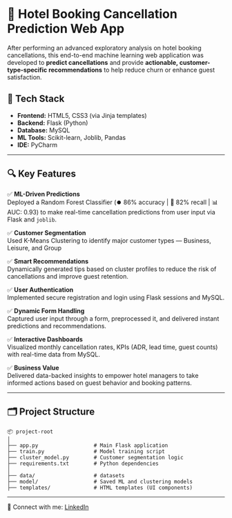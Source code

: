 # 🏨 Hotel Booking Cancellation Prediction Web App

After performing an advanced exploratory analysis on hotel booking cancellations, this end-to-end machine learning web application was developed to **predict cancellations** and provide **actionable, customer-type-specific recommendations** to help reduce churn or enhance guest satisfaction.

## 🚀 Tech Stack
- **Frontend:** HTML5, CSS3 (via Jinja templates)
- **Backend:** Flask (Python)
- **Database:** MySQL
- **ML Tools:** Scikit-learn, Joblib, Pandas
- **IDE:** PyCharm

---

## 🔍 Key Features

✅ **ML-Driven Predictions**  
Deployed a Random Forest Classifier (⏺️ 86% accuracy | 🔁 82% recall | 📊 AUC: 0.93) to make real-time cancellation predictions from user input via Flask and `joblib`.

✅ **Customer Segmentation**  
Used K-Means Clustering to identify major customer types — Business, Leisure, and Group  

✅ **Smart Recommendations**  
Dynamically generated tips based on cluster profiles to reduce the risk of cancellations and improve guest retention.

✅ **User Authentication**  
Implemented secure registration and login using Flask sessions and MySQL.

✅ **Dynamic Form Handling**  
Captured user input through a form, preprocessed it, and delivered instant predictions and recommendations.

✅ **Interactive Dashboards**  
Visualized monthly cancellation rates, KPIs (ADR, lead time, guest counts) with real-time data from MySQL.

✅ **Business Value**  
Delivered data-backed insights to empower hotel managers to take informed actions based on guest behavior and booking patterns.

---

## 🗂️ Project Structure
```
📦 project-root
│
├── app.py                  # Main Flask application
├── train.py                # Model training script
├── cluster_model.py        # Customer segmentation logic
├── requirements.txt        # Python dependencies
│
├── data/                   # datasets
├── model/                  # Saved ML and clustering models
├── templates/              # HTML templates (UI components)
```

--- 
📧 Connect with me: [LinkedIn](https://www.linkedin.com/in/sadini-thiranja-b028662a1/)
